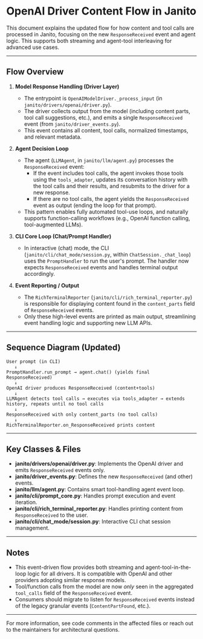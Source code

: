 # OpenAI Driver Content Flow in Janito

This document explains the updated flow for how content and tool calls are processed in Janito, focusing on the new `ResponseReceived` event and agent logic. This supports both streaming and agent-tool interleaving for advanced use cases.

---

## Flow Overview

1. **Model Response Handling (Driver Layer)**
    - The entrypoint is `OpenAIModelDriver._process_input` (in `janito/drivers/openai/driver.py`).
    - The driver collects output from the model (including content parts, tool call suggestions, etc.), and emits a single `ResponseReceived` event (from `janito/driver_events.py`).
    - This event contains all content, tool calls, normalized timestamps, and relevant metadata.

2. **Agent Decision Loop**
    - The agent (`LLMAgent`, in `janito/llm/agent.py`) processes the `ResponseReceived` event:
        - If the event includes tool calls, the agent invokes those tools using the `tools_adapter`, updates its conversation history with the tool calls and their results, and resubmits to the driver for a new response.
        - If there are no tool calls, the agent yields the `ResponseReceived` event as output (ending the loop for that prompt).
    - This pattern enables fully automated tool-use loops, and naturally supports function-calling workflows (e.g., OpenAI function calling, tool-augmented LLMs).

3. **CLI Core Loop (Chat/Prompt Handler)**
    - In interactive (chat) mode, the CLI (`janito/cli/chat_mode/session.py`, within `ChatSession._chat_loop`) uses the `PromptHandler` to run the user's prompt. The handler now expects `ResponseReceived` events and handles terminal output accordingly.

4. **Event Reporting / Output**
    - The `RichTerminalReporter` (`janito/cli/rich_terminal_reporter.py`) is responsible for displaying content found in the `content_parts` field of `ResponseReceived` events.
    - Only these high-level events are printed as main output, streamlining event handling logic and supporting new LLM APIs.

---

## Sequence Diagram (Updated)

```
User prompt (in CLI)
   ↓
PromptHandler.run_prompt → agent.chat() (yields final ResponseReceived)
   ↓
OpenAI driver produces ResponseReceived (content+tools)
   ↓
LLMAgent detects tool calls → executes via tools_adapter → extends history, repeats until no tool calls
   ↓
ResponseReceived with only content_parts (no tool calls)
   ↓
RichTerminalReporter.on_ResponseReceived prints content
```

---

## Key Classes & Files

- **janito/drivers/openai/driver.py**: Implements the OpenAI driver and emits `ResponseReceived` events only.
- **janito/driver_events.py**: Defines the new `ResponseReceived` (and other) events.
- **janito/llm/agent.py**: Contains smart tool-handling agent event loop.
- **janito/cli/prompt_core.py**: Handles prompt execution and event iteration.
- **janito/cli/rich_terminal_reporter.py**: Handles printing content from `ResponseReceived` to the user.
- **janito/cli/chat_mode/session.py**: Interactive CLI chat session management.

---

## Notes

- This event-driven flow provides both streaming and agent-tool-in-the-loop logic for all drivers. It is compatible with OpenAI and other providers adopting similar response models.
- Tool/function calls from the model are now *only* seen in the aggregated `tool_calls` field of the `ResponseReceived` event.
- Consumers should migrate to listen for `ResponseReceived` events instead of the legacy granular events (`ContentPartFound`, etc.).

---
For more information, see code comments in the affected files or reach out to the maintainers for architectural questions.
